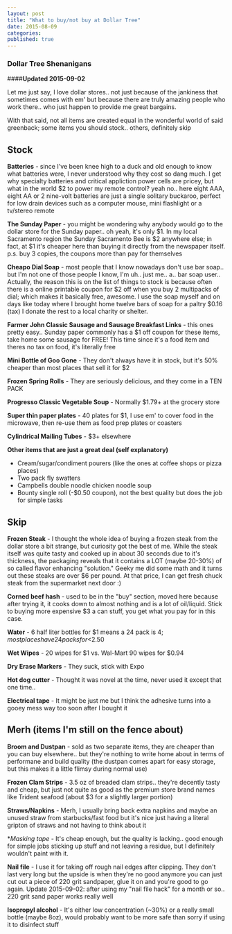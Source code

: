 ```yaml
---
layout: post
title: "What to buy/not buy at Dollar Tree"
date: 2015-08-09
categories: 
published: true
---
```


### Dollar Tree Shenanigans

####**Updated 2015-09-02**

Let me just say, I love dollar stores.. not just because of the jankiness that sometimes comes with em' but because there are truly amazing people who work there.. who just happen to provide me great bargains.

With that said, not all items are created equal in the wonderful world of said greenback; some items you should stock.. others, definitely skip

## Stock

**Batteries** - since I've been knee high to a duck and old enough to know what batteries were, I never understood why they cost so dang much.  I get why specialty batteries and critical appliction power cells are pricey, but what in the world $2 to power my remote control? yeah no.. here eight AAA, eight AA or 2 nine-volt batteries are just a single solitary buckaroo, perfect for low drain devices such as a computer mouse, mini flashlight or a tv/stereo remote

**The Sunday Paper** - you might be wondering why anybody would go to the dollar store for the Sunday paper.. oh yeah, it's only $1.  In my local Sacramento region the Sunday Sacramento Bee is $2 anywhere else; in fact, at $1 it's cheaper here than buying it directly from the newspaper itself.  p.s. buy 3 copies, the coupons more than pay for themselves

**Cheapo Dial Soap** - most people that I know nowadays don't use bar soap.. but I'm not one of those people I know, I'm uh.. just me.. a.. bar soap user.. Actually, the reason this is on the list of things to stock is because often there is a online printable coupon for $2 off when you buy 2 multipacks of dial; which makes it basically free, awesome.  I use the soap myself and on days like today where I brought home twelve bars of soap for a paltry $0.16 (tax) I donate the rest to a local charity or shelter.

**Farmer John Classic Sausage and Sausage Breakfast Links** - this ones pretty easy.. Sunday paper commonly has a $1 off coupon for these items, take home some sausage for FREE!  This time since it's a food item and theres no tax on food, it's literally free

**Mini Bottle of Goo Gone** - They don't always have it in stock, but it's 50% cheaper than most places that sell it for $2

**Frozen Spring Rolls** - They are seriously delicious, and they come in a TEN PACK

**Progresso Classic Vegetable Soup** - Normally $1.79+ at the grocery store

**Super thin paper plates** - 40 plates for $1, I use em' to cover food in the microwave, then re-use them as food prep plates or coasters

**Cylindrical Mailing Tubes** - $3+ elsewhere

**Other items that are just a great deal (self explanatory)**

* Cream/sugar/condiment pourers (like the ones at coffee shops or pizza places)
* Two pack fly swatters
* Campbells double noodle chicken noodle soup
* Bounty single roll (-$0.50 coupon), not the best quality but does the job for simple tasks

## Skip

**Frozen Steak** - I thought the whole idea of buying a frozen steak from the dollar store a bit strange, but curiosity got the best of me.  While the steak itself was quite tasty and cooked up in about 30 seconds due to it's thickness, the packaging reveals that it contains a LOT (maybe 20-30%) of so called flavor enhancing "solution."  Geeky me did some math and it turns out these steaks are over $6 per pound.  At that price, I can get fresh chuck steak from the supermarket next door :)

**Corned beef hash** - used to be in the "buy" section, moved here because after trying it, it cooks down to almost nothing and is a lot of oil/liquid.  Stick to buying more expensive $3 a can stuff, you get what you pay for in this case.

**Water** - 6 half liter bottles for $1 means a 24 pack is $4; most places have 24 packs for <$2.50

**Wet Wipes** - 20 wipes for $1 vs. Wal-Mart 90 wipes for $0.94

**Dry Erase Markers** - They suck, stick with Expo

**Hot dog cutter** - Thought it was novel at the time, never used it except that one time..

**Electrical tape** - It might be just me but I think the adhesive turns into a gooey mess way too soon after I bought it

## Merh (items I'm still on the fence about)

**Broom and Dustpan** - sold as two separate items, they are cheaper than you can buy elsewhere.. but they're nothing to write home about in terms of performane and build quality (the dustpan comes apart for easy storage, but this makes it a little flimsy during normal use)

**Frozen Clam Strips** - 3.5 oz of breaded clam strips.. they're decently tasty and cheap, but just not quite as good as the premium store brand names like Trident seafood (about $3 for a slightly larger portion)

**Straws/Napkins** - Merh, I usually bring back extra napkins and maybe an unused straw from starbucks/fast food but it's nice just having a literal gripton of straws and not having to think about it

**Masking tape* - It's cheap enough, but the quality is lacking.. good enough for simple jobs sticking up stuff and not leaving a residue, but I definitely wouldn't paint with it.

**Nail file** - I use it for taking off rough nail edges after clipping.  They don't last very long but the upside is when they're no good anymore you can just cut out a piece of 220 grit sandpaper, glue it on and you're good to go again. Update 2015-09-02: after using my "nail file hack" for a month or so.. 220 grit sand paper works really well

**Isopropyl alcohol** - It's either low concentration (~30%) or a really small bottle (maybe 8oz), would probably want to be more safe than sorry if using it to disinfect stuff